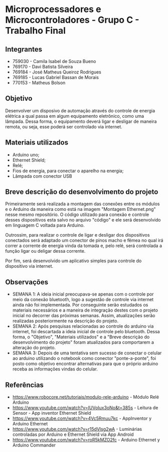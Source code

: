 # Microprocessadores e Microcontroladores - Grupo C - Trabalho Final

## Integrantes
- 759030 - Camila Isabel de Souza Bueno
- 769170 - Davi Batista Silveira 
- 769184 - José Matheus Queiroz Rodrigues
- 769185 - Lucas Gabriel Bassan de Morais 
- 770153 -  Matheus Bolson

## Objetivo
Desenvolver um disposivo de automação através do controle de energia elétrica a qual passa em algum equipamento eletrônico, como uma lâmpada. Dessa forma, o equipamento deverá ligar e desligar de maneira remota, ou seja, esse poderá ser controlado via internet.

## Materiais utilizados
- Arduino uno;
- Ethernet Shield;
- Relé;
- Fios de energia, para conectar o aparelho na energia;
- Lâmpada com conector USB

## Breve descrição do desenvolvimento do projeto
Primeiramente será realizada a montagem das conexões entre os módulos e o Arduino da maneira como está na imagem "Montagem Ethernet.png" nesse mesmo repositório. O código utilizado para conexão e controle desses dispositivos esta salvo no arquivo "código" e ele será desenvolvido em linguagem C voltada para Arduino.

Outrossim, para realizar o controle de ligar e desligar dos dispositivos conectados será adaptado um conector de pinos macho e fêmea no qual irá correr a corrente de energia vinda da tomada e, pelo relé, será controlada a função ligar ou deligar dessa corrente.

Por fim, será desenvolvido um aplicativo simples para controle do dispositivo via internet.

## Observações
- SEMANA 1: A ideia inicial preocupava-se apenas com o controle por meio da conexão bluetooth, logo a sugestão de controle via internet ainda não foi implementada. Por conseguinte serão estudados os materiais necessários e a maneira de integração destes com o projeto inicial no decorrer das próximas semanas. Assim, atualizações serão realizadas posteriormente na descrição do projeto. 
- SEMANA 2: Após pesquisas relacionadas ao controle do arduino via internet, foi descartada a ideia inicial de controle pelo bluetooth. Dessa forma, o "Objetivo", "Materiais utilizados" e a "Breve descrição do desenvolvimento do projeto" foram atualizados para comportarem a alteração do projeto.
- SEMANA 3: Depois de uma tentativa sem sucesso de conectar o celular ao arduino utilizando o notebook como conector "ponte-a-ponte", foi posto como objetivo encontrar alternativas para que o próprio arduino receba as informações vindas do celular. 
## Referências
- https://www.robocore.net/tutoriais/modulo-rele-arduino - Módulo Relé Arduino
- https://www.youtube.com/watch?v=IUVoIux3oNo&t=385s - Leitura de Sensor - App inventor Ethernet Shield
- https://www.youtube.com/watch?v=4Vc5Rmuu7kc - AppInventor y Arduino Ethernet
- https://www.youtube.com/watch?v=r15dVlsg2wA - Luminárias controladas por Arduino e Ethernet Shield via App Android
- https://www.youtube.com/watch?v=roR5kMZO2fc - Arduino Ethernet y Arduino Commander
